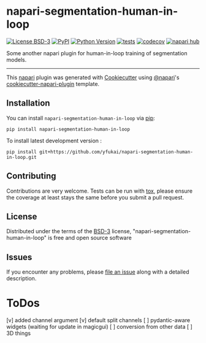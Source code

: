 # napari-segmentation-human-in-loop

[![License BSD-3](https://img.shields.io/pypi/l/napari-segmentation-human-in-loop.svg?color=green)](https://github.com/yfukai/napari-segmentation-human-in-loop/raw/main/LICENSE)
[![PyPI](https://img.shields.io/pypi/v/napari-segmentation-human-in-loop.svg?color=green)](https://pypi.org/project/napari-segmentation-human-in-loop)
[![Python Version](https://img.shields.io/pypi/pyversions/napari-segmentation-human-in-loop.svg?color=green)](https://python.org)
[![tests](https://github.com/yfukai/napari-segmentation-human-in-loop/workflows/tests/badge.svg)](https://github.com/yfukai/napari-segmentation-human-in-loop/actions)
[![codecov](https://codecov.io/gh/yfukai/napari-segmentation-human-in-loop/branch/main/graph/badge.svg)](https://codecov.io/gh/yfukai/napari-segmentation-human-in-loop)
[![napari hub](https://img.shields.io/endpoint?url=https://api.napari-hub.org/shields/napari-segmentation-human-in-loop)](https://napari-hub.org/plugins/napari-segmentation-human-in-loop)

Some another napari plugin for human-in-loop training of segmentation models.

----------------------------------

This [napari] plugin was generated with [Cookiecutter] using [@napari]'s [cookiecutter-napari-plugin] template.

<!--
Don't miss the full getting started guide to set up your new package:
https://github.com/napari/cookiecutter-napari-plugin#getting-started

and review the napari docs for plugin developers:
https://napari.org/stable/plugins/index.html
-->

## Installation

You can install `napari-segmentation-human-in-loop` via [pip]:

    pip install napari-segmentation-human-in-loop



To install latest development version :

    pip install git+https://github.com/yfukai/napari-segmentation-human-in-loop.git


## Contributing

Contributions are very welcome. Tests can be run with [tox], please ensure
the coverage at least stays the same before you submit a pull request.

## License

Distributed under the terms of the [BSD-3] license,
"napari-segmentation-human-in-loop" is free and open source software

## Issues

If you encounter any problems, please [file an issue] along with a detailed description.

[napari]: https://github.com/napari/napari
[Cookiecutter]: https://github.com/audreyr/cookiecutter
[@napari]: https://github.com/napari
[MIT]: http://opensource.org/licenses/MIT
[BSD-3]: http://opensource.org/licenses/BSD-3-Clause
[GNU GPL v3.0]: http://www.gnu.org/licenses/gpl-3.0.txt
[GNU LGPL v3.0]: http://www.gnu.org/licenses/lgpl-3.0.txt
[Apache Software License 2.0]: http://www.apache.org/licenses/LICENSE-2.0
[Mozilla Public License 2.0]: https://www.mozilla.org/media/MPL/2.0/index.txt
[cookiecutter-napari-plugin]: https://github.com/napari/cookiecutter-napari-plugin

[file an issue]: https://github.com/yfukai/napari-segmentation-human-in-loop/issues

[napari]: https://github.com/napari/napari
[tox]: https://tox.readthedocs.io/en/latest/
[pip]: https://pypi.org/project/pip/
[PyPI]: https://pypi.org/

# ToDos

[v] added channel argument
[v] default split channels
[ ] pydantic-aware widgets (waiting for update in magicgui)
[ ] conversion from other data
[ ] 3D things
